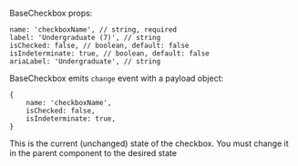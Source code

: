 BaseCheckbox props:
```
name: 'checkboxName', // string, required
label: 'Undergraduate (7)', // string
isChecked: false, // boolean, default: false
isIndeterminate: true, // boolean, default: false
ariaLabel: 'Undergraduate', // string
```

BaseCheckbox emits `change` event with a payload object:
```
{
    name: 'checkboxName',
    isChecked: false,
    isIndeterminate: true,
}
```

This is the current (unchanged) state of the checkbox. You must change it in the parent component to the desired state
